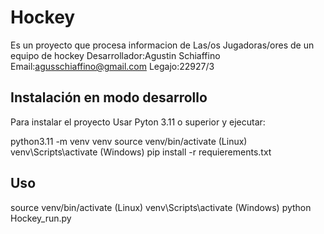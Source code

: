 Hockey
======
Es un proyecto que procesa informacion de Las/os Jugadoras/ores de un equipo de hockey
Desarrollador:Agustin Schiaffino
Email:agusschiaffino@gmail.com
Legajo:22927/3

Instalación en modo desarrollo
------------------------------

Para instalar el proyecto
Usar Pyton 3.11 o superior y ejecutar:

python3.11 -m venv venv
source venv/bin/activate (Linux)
venv\Scripts\activate (Windows)
pip install -r requierements.txt

Uso
---

source venv/bin/activate (Linux)
venv\Scripts\activate (Windows)
python Hockey_run.py
